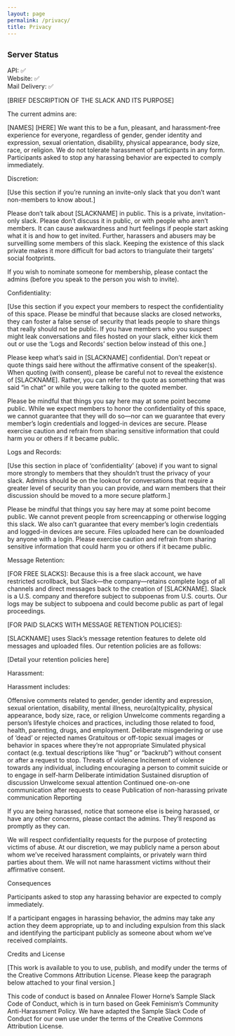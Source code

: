 ```yaml
---
layout: page
permalink: /privacy/
title: Privacy
---
```


## <small>Server Status</small>

API: ✅ <br>
Website: ✅ <br>
Mail Delivery: ✅

[BRIEF DESCRIPTION OF THE SLACK AND ITS PURPOSE]

The current admins are:

[NAMES]
[HERE]
We want this to be a fun, pleasant, and harassment-free experience for everyone, regardless of gender, gender identity and expression, sexual orientation, disability, physical appearance, body size, race, or religion. We do not tolerate harassment of participants in any form. Participants asked to stop any harassing behavior are expected to comply immediately.

Discretion:

[Use this section if you’re running an invite-only slack that you don’t want non-members to know about.]

Please don’t talk about [SLACKNAME] in public. This is a private, invitation-only slack. Please don’t discuss it in public, or with people who aren’t members. It can cause awkwardness and hurt feelings if people start asking what it is and how to get invited. Further, harassers and abusers may be surveilling some members of this slack. Keeping the existence of this slack private makes it more difficult for bad actors to triangulate their targets’ social footprints.

If you wish to nominate someone for membership, please contact the admins (before you speak to the person you wish to invite).

Confidentiality:

[Use this section if you expect your members to respect the confidentiality of this space. Please be mindful that because slacks are closed networks, they can foster a false sense of security that leads people to share things that really should not be public. If you have members who you suspect might leak conversations and files hosted on your slack, either kick them out or use the ‘Logs and Records’ section below instead of this one.]

Please keep what’s said in [SLACKNAME] confidential. Don’t repeat or quote things said here without the affirmative consent of the speaker(s). When quoting (with consent), please be careful not to reveal the existence of [SLACKNAME]. Rather, you can refer to the quote as something that was said “in chat” or while you were talking to the quoted member.

Please be mindful that things you say here may at some point become public. While we expect members to honor the confidentiality of this space, we cannot guarantee that they will do so—nor can we guarantee that every member’s login credentials and logged-in devices are secure. Please exercise caution and refrain from sharing sensitive information that could harm you or others if it became public.

Logs and Records:

[Use this section in place of ‘confidentiality’ (above) if you want to signal more strongly to members that they shouldn’t trust the privacy of your slack. Admins should be on the lookout for conversations that require a greater level of security than you can provide, and warn members that their discussion should be moved to a more secure platform.]

Please be mindful that things you say here may at some point become public. We cannot prevent people from screencapping or otherwise logging this slack. We also can’t guarantee that every member’s login credentials and logged-in devices are secure. Files uploaded here can be downloaded by anyone with a login. Please exercise caution and refrain from sharing sensitive information that could harm you or others if it became public.

Message Retention:

[FOR FREE SLACKS]: Because this is a free slack account, we have restricted scrollback, but Slack—the company—retains complete logs of all channels and direct messages back to the creation of [SLACKNAME]. Slack is a U.S. company and therefore subject to subpoenas from U.S. courts. Our logs may be subject to subpoena and could become public as part of legal proceedings.

[FOR PAID SLACKS WITH MESSAGE RETENTION POLICIES]:

[SLACKNAME] uses Slack’s message retention features to delete old messages and uploaded files. Our retention policies are as follows:

[Detail your retention policies here]

Harassment:

Harassment includes:

Offensive comments related to gender, gender identity and expression, sexual orientation, disability, mental illness, neuro(a)typicality, physical appearance, body size, race, or religion
Unwelcome comments regarding a person’s lifestyle choices and practices, including those related to food, health, parenting, drugs, and employment.
Deliberate misgendering or use of ‘dead’ or rejected names
Gratuitous or off-topic sexual images or behavior in spaces where they’re not appropriate
Simulated physical contact (e.g. textual descriptions like “hug” or “backrub”) without consent or after a request to stop.
Threats of violence
Incitement of violence towards any individual, including encouraging a person to commit suicide or to engage in self-harm
Deliberate intimidation
Sustained disruption of discussion
Unwelcome sexual attention
Continued one-on-one communication after requests to cease
Publication of non-harassing private communication
Reporting

If you are being harassed, notice that someone else is being harassed, or have any other concerns, please contact the admins. They’ll respond as promptly as they can.

We will respect confidentiality requests for the purpose of protecting victims of abuse. At our discretion, we may publicly name a person about whom we’ve received harassment complaints, or privately warn third parties about them. We will not name harassment victims without their affirmative consent.

Consequences

Participants asked to stop any harassing behavior are expected to comply immediately.

If a participant engages in harassing behavior, the admins may take any action they deem appropriate, up to and including expulsion from this slack and identifying the participant publicly as someone about whom we’ve received complaints.

Credits and License

[This work is available to you to use, publish, and modify under the terms of the Creative Commons Attribution License. Please keep the paragraph below attached to your final version.]

This code of conduct is based on Annalee Flower Horne’s Sample Slack Code of Conduct, which is in turn based on Geek Feminism’s Community Anti-Harassment Policy. We have adapted the Sample Slack Code of Conduct for our own use under the terms of the Creative Commons Attribution License.
